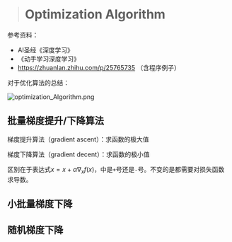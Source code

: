 > # Optimization Algorithm

参考资料：

* AI圣经《深度学习》
* 《动手学习深度学习》
* https://zhuanlan.zhihu.com/p/25765735 （含程序例子）

对于优化算法的总结：

![optimization_Algorithm.png](https://i.loli.net/2021/01/17/etckQx7PTrvK5zg.png)



## 批量梯度提升/下降算法

梯度提升算法（gradient ascent）：求函数的极大值

梯度下降算法（gradient decent）：求函数的极小值

区别在于表达式$x = x + \alpha \nabla_x f(x)$，中是`+`号还是`-`号。不变的是都需要对损失函数求导数。



## 小批量梯度下降



## 随机梯度下降



















